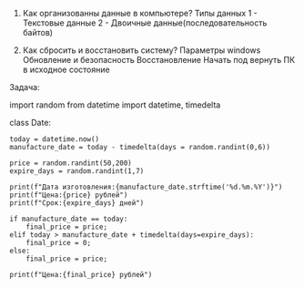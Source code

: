 1. Как организованны данные в компьютере? Типы данных
1 - Текстовые данные 2 - Двоичные данные(последовательность байтов)

2. Как сбросить и восстановить систему?
Параметры windows
Обновление и безопасность
Восстановление
Начать под вернуть ПК в исходное состояние

Задача: 

import random
from datetime import datetime, timedelta

class Date:

    today = datetime.now()
    manufacture_date = today - timedelta(days = random.randint(0,6))

    price = random.randint(50,200)
    expire_days = random.randint(1,7)

    print(f"Дата изготовления:{manufacture_date.strftime('%d.%m.%Y')}")
    print(f"Цена:{price} рублей")
    print(f"Срок:{expire_days} дней")

    if manufacture_date == today:
        final_price = price;
    elif today > manufacture_date + timedelta(days=expire_days):
        final_price = 0;
    else:
        final_price = price;

    print(f"Цена:{final_price} рублей")
